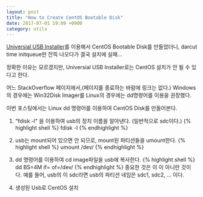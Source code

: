 ```yaml
---
layout: post
title: "How to Create CentOS Bootable Disk"
date: 2017-07-01 19:09 +0900
category: utils
---
```


[Universial USB Installer]를 이용해서 CentOS Bootable Disk를 만들었더니,
darcut time initqueue만 잔뜩 나오다가 결국 설치에 실패...

정확한 이유는 모르겠지만, Universial USB Installer로는 CentOS 설치가 안 될 수 있다고 한다.

어느 StackOverflow 페이지에서,(페이지를 종료하는 바람에 링크는 없다.)
Windows의 경우에는 Win32Disk Imager를
Linux의 경우에는 dd명령어를 이용을 권장했다.

이번 포스팅에서는 Linux dd 명령어를 이용하여 CentOS Disk를 만들어본다.

1) "fdisk -l" 을 이용하여 usb의 장치 이름을 알아낸다. (일반적으로 sdc이다.)
{% highlight shell %}
fdisk -l
{% endhighlight %}
2) usb는 mount되어 있으면 안 되므로, mount된 파티션들을 umount한다.
{% highlight shell %}
umount /dev/<device partition name>
{% endhighlight %}
3) dd 명령어를 이용하여 cd image파일을 usb에 복사한다.
{% highlight shell %}
dd BS=4M if=<path to image file> of=/dev/<device name>
{% endhighlight %}
중요한 것은 <device name>이 <device partition name>이 아니란 것이다.
예를 들어, usb의 <device name>이 sdc라면 usb의 파티션 네임은 sdc1, sdc2, ... 이다.

4) 생성된 Usb로 CentOS 설치

[Universial USB Installer]: https://www.pendrivelinux.com/universal-usb-installer-easy-as-1-2-3/
